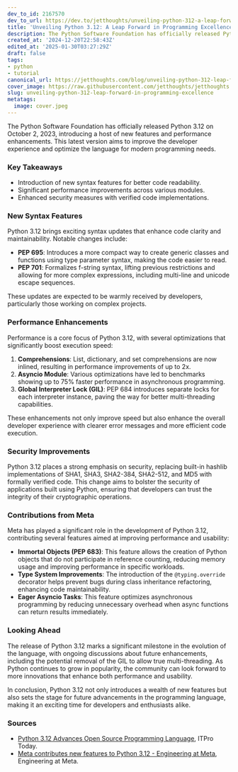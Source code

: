 ```yaml
---
dev_to_id: 2167570
dev_to_url: https://dev.to/jetthoughts/unveiling-python-312-a-leap-forward-in-programming-excellence-47bb
title: 'Unveiling Python 3.12: A Leap Forward in Programming Excellence'
description: The Python Software Foundation has officially released Python 3.12 on October 2, 2023, introducing a...
created_at: '2024-12-20T22:58:43Z'
edited_at: '2025-01-30T03:27:29Z'
draft: false
tags:
- python
- tutorial
canonical_url: https://jetthoughts.com/blog/unveiling-python-312-leap-forward-in-programming-excellence/
cover_image: https://raw.githubusercontent.com/jetthoughts/jetthoughts.github.io/master/content/blog/unveiling-python-312-leap-forward-in-programming-excellence/cover.jpeg
slug: unveiling-python-312-leap-forward-in-programming-excellence
metatags:
  image: cover.jpeg
---
```

The Python Software Foundation has officially released Python 3.12 on October 2, 2023, introducing a host of new features and performance enhancements. This latest version aims to improve the developer experience and optimize the language for modern programming needs.

### Key Takeaways

*   Introduction of new syntax features for better code readability.
*   Significant performance improvements across various modules.
*   Enhanced security measures with verified code implementations.

### New Syntax Features

Python 3.12 brings exciting syntax updates that enhance code clarity and maintainability. Notable changes include:

*   **PEP 695**: Introduces a more compact way to create generic classes and functions using type parameter syntax, making the code easier to read.
*   **PEP 701**: Formalizes f-string syntax, lifting previous restrictions and allowing for more complex expressions, including multi-line and unicode escape sequences.

These updates are expected to be warmly received by developers, particularly those working on complex projects.

### Performance Enhancements

Performance is a core focus of Python 3.12, with several optimizations that significantly boost execution speed:

1.  **Comprehensions**: List, dictionary, and set comprehensions are now inlined, resulting in performance improvements of up to 2x.
2.  **Asyncio Module**: Various optimizations have led to benchmarks showing up to 75% faster performance in asynchronous programming.
3.  **Global Interpreter Lock (GIL)**: PEP 684 introduces separate locks for each interpreter instance, paving the way for better multi-threading capabilities.

These enhancements not only improve speed but also enhance the overall developer experience with clearer error messages and more efficient code execution.

### Security Improvements

Python 3.12 places a strong emphasis on security, replacing built-in hashlib implementations of SHA1, SHA3, SHA2-384, SHA2-512, and MD5 with formally verified code. This change aims to bolster the security of applications built using Python, ensuring that developers can trust the integrity of their cryptographic operations.

### Contributions from Meta

Meta has played a significant role in the development of Python 3.12, contributing several features aimed at improving performance and usability:

*   **Immortal Objects (PEP 683)**: This feature allows the creation of Python objects that do not participate in reference counting, reducing memory usage and improving performance in specific workloads.
*   **Type System Improvements**: The introduction of the `@typing.override` decorator helps prevent bugs during class inheritance refactoring, enhancing code maintainability.
*   **Eager Asyncio Tasks**: This feature optimizes asynchronous programming by reducing unnecessary overhead when async functions can return results immediately.

### Looking Ahead

The release of Python 3.12 marks a significant milestone in the evolution of the language, with ongoing discussions about future enhancements, including the potential removal of the GIL to allow true multi-threading. As Python continues to grow in popularity, the community can look forward to more innovations that enhance both performance and usability.

In conclusion, Python 3.12 not only introduces a wealth of new features but also sets the stage for future advancements in the programming language, making it an exciting time for developers and enthusiasts alike.

### Sources

*   [Python 3.12 Advances Open Source Programming Language](https://www.itprotoday.com/python/python-3-12-advances-open-source-programming-language-with-new-features), ITPro Today.
*   [Meta contributes new features to Python 3.12 - Engineering at Meta](https://engineering.fb.com/2023/10/05/developer-tools/python-312-meta-new-features/), Engineering at Meta.